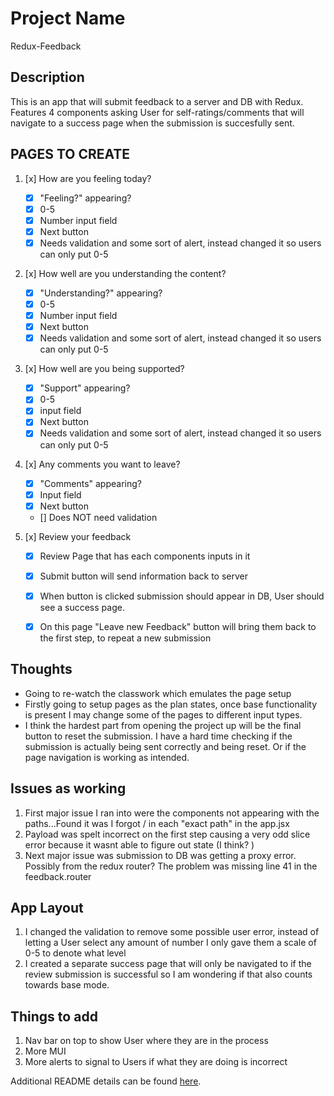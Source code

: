 # Project Name

Redux-Feedback 

## Description

This is an app that will submit feedback to a server and DB with Redux. Features 4 components asking User for self-ratings/comments that will navigate to a success page when the submission is succesfully sent. 

## PAGES TO CREATE 

1. [x] How are you feeling today? 
    - [x] "Feeling?" appearing?
    - [x] 0-5 
    - [x] Number input field
    - [x] Next button
    - [x] Needs validation and some sort of alert, instead changed it so users can only put 0-5

2. [x] How well are you understanding the content?
    - [x] "Understanding?" appearing?
    - [x] 0-5
    - [x] Number input field
    - [x] Next button 
    - [x] Needs validation and some sort of alert, instead changed it so users can only put 0-5

3. [x] How well are you being supported? 
    - [x] "Support" appearing?
    - [x] 0-5 
    - [x] input field 
    - [x] Next button 
    - [x] Needs validation and some sort of alert, instead changed it so users can only put 0-5 

4. [x] Any comments you want to leave? 
    - [x] "Comments" appearing?
    - [x] Input field 
    - [x] Next button 
    - [] Does NOT need validation 

5. [x] Review your feedback   
    - [x] Review Page that has each components inputs in it 
    - [x] Submit button will send information back to server 
    - [x] When button is clicked submission should appear in DB, User should see a success page. 
    - [x] On this page "Leave new Feedback" button will bring them back to the first step, to repeat a new submission


## Thoughts 

 - Going to re-watch the classwork which emulates the page setup
 - Firstly going to setup pages as the plan states, once base functionality is present I may change some of the pages to different input types. 
 - I think the hardest part from opening the project up will be the final button to reset the submission. I have a hard time checking if the submission is actually being sent correctly and being reset. Or if the page navigation is working as intended. 

 ## Issues as working

 1. First major issue I ran into were the components not appearing with the paths...Found it was I forgot / in each "exact path" in the app.jsx 
 2. Payload was spelt incorrect on the first step causing a very odd slice error because it wasnt able to figure out state (I think? )
 3. Next major issue was submission to DB was getting a proxy error. Possibly from the redux router? 
 The problem was missing line 41 in the feedback.router  


 ## App Layout

1. I changed the validation to remove some possible user error, instead of letting a User select any amount of number I only gave them a scale of 0-5 to denote what level 
2. I created a separate success page that will only be navigated to if the review submission is successful so I am wondering if that also counts towards base mode. 


## Things to add
1. Nav bar on top to show User where they are in the process
2. More MUI 
3. More alerts to signal to Users if what they are doing is incorrect

Additional README details can be found [here](https://github.com/PrimeAcademy/readme-template/blob/master/README.md).
